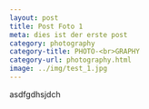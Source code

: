 ```yaml
---
layout: post
title: Post Foto 1
meta: dies ist der erste post
category: photography
category-title: PHOTO-<br>GRAPHY
category-url: photography.html
image: ../img/test_1.jpg
---
```


<p>asdfgdhsjdch</p>
